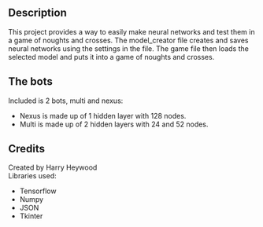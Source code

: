 ## Description
This project provides a way to easily make neural networks and test them in a game of noughts and crosses.
The model_creator file creates and saves neural networks using the settings in the file.
The game file then loads the selected model and puts it into a game of noughts and crosses.

## The bots
Included is 2 bots, multi and nexus:
- Nexus is made up of 1 hidden layer with 128 nodes.
- Multi is made up of 2 hidden layers with 24 and 52 nodes.

## Credits
Created by Harry Heywood\
Libraries used:
- Tensorflow
- Numpy
- JSON
- Tkinter
